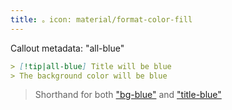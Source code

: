 ```yaml
---
title: 。icon: material/format-color-fill
---
```


Callout metadata: "all-blue"

```md
> [!tip|all-blue] Title will be blue
> The background color will be blue
```
> Shorthand for both ["bg-blue"](../bg-styling/page-2.md)
> and ["title-blue"](../title-styling/page-2.md)

